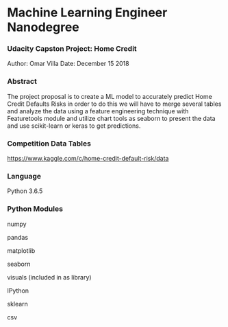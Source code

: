 # Machine Learning Engineer Nanodegree
### Udacity Capston Project: Home Credit
Author: Omar Villa
Date: December 15 2018

### Abstract 
The project proposal is to create a ML model to accurately predict Home Credit Defaults Risks in order to do this we will have to merge several tables and analyze the data using a feature engineering technique with Featuretools module and utilize chart tools as seaborn to present the data and use scikit-learn or keras to get predictions.

### Competition Data Tables

https://www.kaggle.com/c/home-credit-default-risk/data

### Language

Python 3.6.5

### Python Modules
numpy

pandas

matplotlib

seaborn

visuals (included in as library)

IPython

sklearn

csv